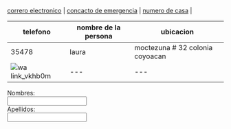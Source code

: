 [correro electronico](./correoelectronico.md) | [concacto de emergencia](./contactodeemergencia.md) | [numero de casa](./numerodecasa.md) |

| telefono | nombre de la persona | ubicacion |
| --- | --- | --- |
| 35478 | laura | moctezuna # 32 colonia coyoacan | 
| ![wa link_vkhb0m](https://user-images.githubusercontent.com/99769712/158485802-b86ac36b-a420-46dc-aedf-9f63ae1808d3.png) | --- | --- |



<form>
<label forn=name">Nombres:</label><br>
<input type="text" id="name" name:"name" valve:"Tusnombres"><br>
<label for="lname">Apellidos:</label><br>
<input type="text" id=lname" name="lname" valve="Apellidos"><br>
  </form>
